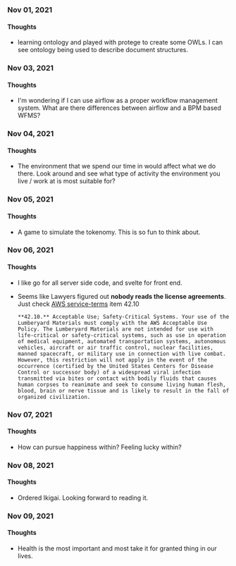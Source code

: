 ### Nov 01, 2021

#### Thoughts

- learning ontology and played with protege to create some OWLs. I can see ontology being used to describe document structures. 



### Nov 03, 2021

#### Thoughts

- I'm wondering if I can use airflow as a proper workflow management system. What are there differences between airflow and a BPM based WFMS?

### Nov 04, 2021

#### Thoughts

- The environment that we spend our time in would affect what we do there. Look around and see what type of activity the environment you live / work at is most suitable for?

### Nov 05, 2021

#### Thoughts

- A game to simulate the tokenomy. This is so fun to think about.



### Nov 06, 2021

#### Thoughts

- I like go for all server side code, and svelte for front end.

- Seems like Lawyers figured out **nobody reads the license agreements**. Just check [AWS service-terms](https://aws.amazon.com/service-terms/) item 42.10

  `**42.10.** Acceptable Use; Safety-Critical Systems. Your use of the Lumberyard Materials must comply with the AWS Acceptable Use Policy. The Lumberyard Materials are not intended for use with life-critical or safety-critical systems, such as use in operation of medical equipment, automated transportation systems, autonomous vehicles, aircraft or air traffic control, nuclear facilities, manned spacecraft, or military use in connection with live combat. However, this restriction will not apply in the event of the occurrence (certified by the United States Centers for Disease Control or successor body) of a widespread viral infection transmitted via bites or contact with bodily fluids that causes human corpses to reanimate and seek to consume living human flesh, blood, brain or nerve tissue and is likely to result in the fall of organized civilization.`



### Nov 07, 2021

#### Thoughts

- How can pursue happiness within? Feeling lucky within?



### Nov 08, 2021

#### Thoughts

- Ordered Ikigai. Looking forward to reading it.



### Nov 09, 2021

#### Thoughts

- Health is the most important and most take it for granted thing in our lives.

  

